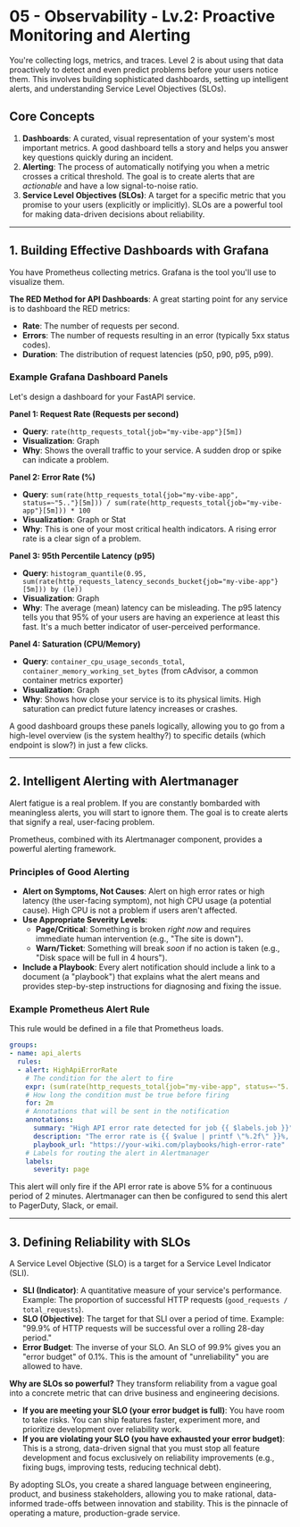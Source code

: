 # 05 - Observability - Lv.2: Proactive Monitoring and Alerting

You're collecting logs, metrics, and traces. Level 2 is about using that data proactively to detect and even predict problems before your users notice them. This involves building sophisticated dashboards, setting up intelligent alerts, and understanding Service Level Objectives (SLOs).

## Core Concepts

1.  **Dashboards**: A curated, visual representation of your system's most important metrics. A good dashboard tells a story and helps you answer key questions quickly during an incident.
2.  **Alerting**: The process of automatically notifying you when a metric crosses a critical threshold. The goal is to create alerts that are *actionable* and have a low signal-to-noise ratio.
3.  **Service Level Objectives (SLOs)**: A target for a specific metric that you promise to your users (explicitly or implicitly). SLOs are a powerful tool for making data-driven decisions about reliability.

---

## 1. Building Effective Dashboards with Grafana

You have Prometheus collecting metrics. Grafana is the tool you'll use to visualize them.

**The RED Method for API Dashboards**: A great starting point for any service is to dashboard the RED metrics:
-   **Rate**: The number of requests per second.
-   **Errors**: The number of requests resulting in an error (typically 5xx status codes).
-   **Duration**: The distribution of request latencies (p50, p90, p95, p99).

### Example Grafana Dashboard Panels

Let's design a dashboard for your FastAPI service.

**Panel 1: Request Rate (Requests per second)**
-   **Query**: `rate(http_requests_total{job="my-vibe-app"}[5m])`
-   **Visualization**: Graph
-   **Why**: Shows the overall traffic to your service. A sudden drop or spike can indicate a problem.

**Panel 2: Error Rate (%)**
-   **Query**: `sum(rate(http_requests_total{job="my-vibe-app", status=~"5.."}[5m])) / sum(rate(http_requests_total{job="my-vibe-app"}[5m])) * 100`
-   **Visualization**: Graph or Stat
-   **Why**: This is one of your most critical health indicators. A rising error rate is a clear sign of a problem.

**Panel 3: 95th Percentile Latency (p95)**
-   **Query**: `histogram_quantile(0.95, sum(rate(http_requests_latency_seconds_bucket{job="my-vibe-app"}[5m])) by (le))`
-   **Visualization**: Graph
-   **Why**: The average (mean) latency can be misleading. The p95 latency tells you that 95% of your users are having an experience at least this fast. It's a much better indicator of user-perceived performance.

**Panel 4: Saturation (CPU/Memory)**
-   **Query**: `container_cpu_usage_seconds_total`, `container_memory_working_set_bytes` (from cAdvisor, a common container metrics exporter)
-   **Visualization**: Graph
-   **Why**: Shows how close your service is to its physical limits. High saturation can predict future latency increases or crashes.

A good dashboard groups these panels logically, allowing you to go from a high-level overview (is the system healthy?) to specific details (which endpoint is slow?) in just a few clicks.

---

## 2. Intelligent Alerting with Alertmanager

Alert fatigue is a real problem. If you are constantly bombarded with meaningless alerts, you will start to ignore them. The goal is to create alerts that signify a real, user-facing problem.

Prometheus, combined with its Alertmanager component, provides a powerful alerting framework.

### Principles of Good Alerting

-   **Alert on Symptoms, Not Causes**: Alert on high error rates or high latency (the user-facing symptom), not high CPU usage (a potential cause). High CPU is not a problem if users aren't affected.
-   **Use Appropriate Severity Levels**:
    -   **Page/Critical**: Something is broken *right now* and requires immediate human intervention (e.g., "The site is down").
    -   **Warn/Ticket**: Something will break *soon* if no action is taken (e.g., "Disk space will be full in 4 hours").
-   **Include a Playbook**: Every alert notification should include a link to a document (a "playbook") that explains what the alert means and provides step-by-step instructions for diagnosing and fixing the issue.

### Example Prometheus Alert Rule

This rule would be defined in a file that Prometheus loads.

```yaml
groups:
- name: api_alerts
  rules:
  - alert: HighApiErrorRate
    # The condition for the alert to fire
    expr: (sum(rate(http_requests_total{job="my-vibe-app", status=~"5.."}[5m])) / sum(rate(http_requests_total{job="my-vibe-app"}[5m]))) * 100 > 5
    # How long the condition must be true before firing
    for: 2m
    # Annotations that will be sent in the notification
    annotations:
      summary: "High API error rate detected for job {{ $labels.job }}"
      description: "The error rate is {{ $value | printf \"%.2f\" }}%, which is above the 5% threshold."
      playbook_url: "https://your-wiki.com/playbooks/high-error-rate"
    # Labels for routing the alert in Alertmanager
    labels:
      severity: page
```
This alert will only fire if the API error rate is above 5% for a continuous period of 2 minutes. Alertmanager can then be configured to send this alert to PagerDuty, Slack, or email.

---

## 3. Defining Reliability with SLOs

A Service Level Objective (SLO) is a target for a Service Level Indicator (SLI).

-   **SLI (Indicator)**: A quantitative measure of your service's performance. Example: The proportion of successful HTTP requests (`good_requests / total_requests`).
-   **SLO (Objective)**: The target for that SLI over a period of time. Example: "99.9% of HTTP requests will be successful over a rolling 28-day period."
-   **Error Budget**: The inverse of your SLO. An SLO of 99.9% gives you an "error budget" of 0.1%. This is the amount of "unreliability" you are allowed to have.

**Why are SLOs so powerful?**
They transform reliability from a vague goal into a concrete metric that can drive business and engineering decisions.

-   **If you are meeting your SLO (your error budget is full)**: You have room to take risks. You can ship features faster, experiment more, and prioritize development over reliability work.
-   **If you are violating your SLO (you have exhausted your error budget)**: This is a strong, data-driven signal that you must stop all feature development and focus exclusively on reliability improvements (e.g., fixing bugs, improving tests, reducing technical debt).

By adopting SLOs, you create a shared language between engineering, product, and business stakeholders, allowing you to make rational, data-informed trade-offs between innovation and stability. This is the pinnacle of operating a mature, production-grade service.
